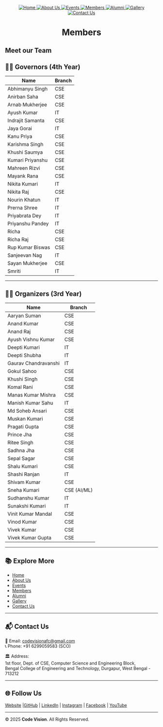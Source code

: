 <!-- | [Home](./README.md) | [About Us](AboutUs.md) | [Events](Events.md) | [Members](Members.md) | [Alumni](Alumni.md) | [Gallery](Gallery.md) | [Contact Us](ContactUs.md) |
|------------------------|------------------------|---------------------|-----------------------|---------------------|-----------------------|----------------------------| -->
<p align="center" width="100%">
  <a href="../README.md">
    <img src="https://img.shields.io/badge/Home-FF0000?style=for-the-badge" alt="Home"/>
  </a>
  <a href="../pages/ABOUT.md">
    <img src="https://img.shields.io/badge/About%20Us-FF0000?style=for-the-badge" alt="About Us"/>
  </a>
  <a href="../pages/EVENTS.md">
    <img src="https://img.shields.io/badge/Events-FF0000?style=for-the-badge" alt="Events"/>
  </a>
  <a href="../pages/MEMBERS.md">
    <img src="https://img.shields.io/badge/Members-FF0000?style=for-the-badge" alt="Members"/>
  </a>
  <a href="../pages/ALUMNI.md">
    <img src="https://img.shields.io/badge/Alumni-FF0000?style=for-the-badge" alt="Alumni"/>
  </a>
  <a href="../pages/GALLERY.md">
    <img src="https://img.shields.io/badge/Gallery-FF0000?style=for-the-badge" alt="Gallery"/>
  </a>
  <a href="../pages/CONTACTUS.md">
    <img src="https://img.shields.io/badge/Contact%20Us-FF0000?style=for-the-badge" alt="Contact Us"/>
  </a>
</p>

# <p align="center">Members </p> 
## Meet our Team  

## 👨‍🎓 Governors (4th Year)  

| Name              | Branch |
|-------------------|--------|
| Abhimanyu Singh   | CSE    |
| Anirban Saha      | CSE    |
| Arnab Mukherjee   | CSE    |
| Ayush Kumar       | IT     |
| Indrajit Samanta  | CSE    |
| Jaya Gorai        | IT     |
| Kanu Priya        | CSE    |
| Karishma Singh    | CSE    |
| Khushi Saumya     | CSE    |
| Kumari Priyanshu  | CSE    |
| Mahreen Rizvi    | CSE    |
| Mayank Rana      | CSE    |
| Nikita Kumari    | IT     |
| Nikita Raj       | CSE    |
| Nourin Khatun    | IT     |
| Prerna Shree     | IT     |
| Priyabrata Dey   | IT     |
| Priyanshu Pandey | IT     |
| Richa            | CSE    |
| Richa Raj        | CSE    |
| Rup Kumar Biswas | CSE    |
| Sanjeevan Nag    | IT     |
| Sayan Mukherjee  | CSE    |
| Smriti           | IT     |

---

## 👩‍🎓 Organizers (3rd Year) 

| Name               | Branch |
|--------------------|--------|
| Aaryan Suman       | CSE    |
| Anand Kumar        | CSE    |
| Anand Raj          | CSE    |
| Ayush Vishnu Kumar | CSE    |
| Deepti Kumari      | IT     |
| Deepti Shubha      | IT     |
| Gaurav Chandravanshi | IT   |
| Gokul Sahoo        | CSE    |
| Khushi Singh       | CSE    |
| Komal Rani         | CSE    |
| Manas Kumar Mishra | CSE    |
| Manish Kumar Sahu | IT          |
| Md Soheb Ansari   | CSE         |
| Muskan Kumari     | CSE         |
| Pragati Gupta     | CSE         |
| Prince Jha        | CSE         |
| Ritee Singh       | CSE         |
| Sadhna Jha        | CSE         |
| Sepal Sagar       | CSE         |
| Shalu Kumari      | CSE         |
| Shashi Ranjan     | IT          |
| Shivam Kumar      | CSE         |
| Sneha Kumari      | CSE (AI/ML) |
| Sudhanshu Kumar   | IT          |
| Sunakshi Kumari   | IT          |
| Vinit Kumar Mandal| CSE         |
| Vinod Kumar       | CSE         |
| Vivek Kumar       | CSE         |
| Vivek Kumar Gupta | CSE         |

---

<!-- ## 👩‍🎓 Coordinator (2nd Year)  

| Name                 | Branch      |
|----------------------|-------------|
| <Name>      | <Branch>        |
| <Name>      | <Branch>        |
| <Name>      | <Branch>        |
| <Name>      | <Branch>        |
| <Name>      | <Branch>        | -->


## 📚 Explore More
- [Home](../README.md)  
- [About Us](../pages/ABOUT.md)  
- [Events](../pages/EVENTS.md)  
- [Members](../pages/MEMBERS.md)  
- [Alumni](../pages/ALUMNI.md)  
- [Gallery](../pages/GALLERY.md)  
- [Contact Us](../pages/CONTACTUS.md)  

---

## 📬 Contact Us
📧 Email: [codevisionafc@gmail.com](mailto:codevisionafc@gmail.com)  
📞 Phone: +91 6299059583 (SCO)  

🏛️ Address:  
1st floor, Dept. of CSE, Computer Science and Engineering Block,  
Bengal College of Engineering and Technology, Durgapur, West Bengal - 713212  

---

## 🌐 Follow Us

[Website]( https://codevision-bcet.web.app/) |[GitHub](https://github.com/Code-Vision-BCET-organisation ) | [LinkedIn](https://www.linkedin.com/company/codevision-bcet) | [Instagram](https://www.instagram.com/codevisionbcet/) | [Facebook](https://www.facebook.com/cv.bcet/) | [YouTube](http://www.youtube.com/@codevisionbcet )  

---

© 2025 **Code Vision**. All Rights Reserved.  

